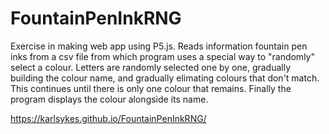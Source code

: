 # FountainPenInkRNG
Exercise in making web app using P5.js. 
Reads information fountain pen inks from a csv file from which program uses a special way to "randomly" select a colour. Letters are randomly selected one by one, gradually building the colour name, and gradually elimating colours that don't match. This continues until there is only one colour that remains. 
Finally the program displays the colour alongside its name.

https://karlsykes.github.io/FountainPenInkRNG/
